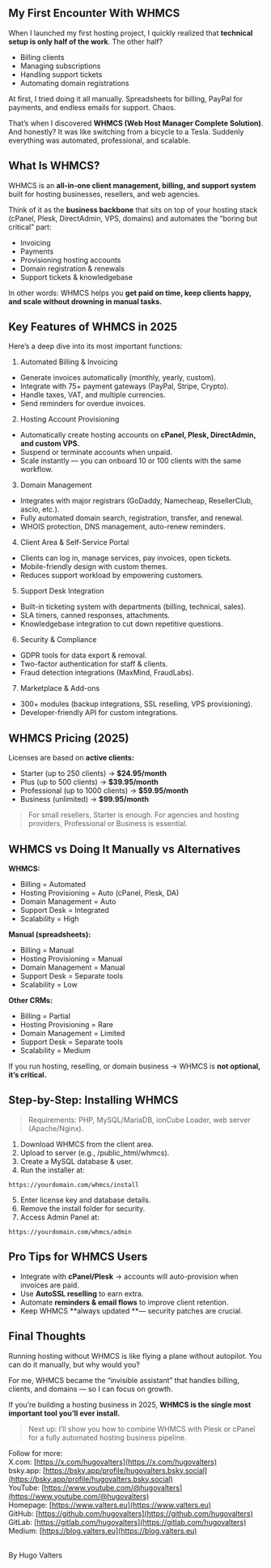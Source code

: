## My First Encounter With WHMCS
When I launched my first hosting project, I quickly realized that **technical setup is only half of the work**. The other half?
* Billing clients
* Managing subscriptions
* Handling support tickets
* Automating domain registrations

At first, I tried doing it all manually. Spreadsheets for billing, PayPal for payments, and endless emails for support. Chaos.

That’s when I discovered **WHMCS (Web Host Manager Complete Solution)**.
And honestly? It was like switching from a bicycle to a Tesla. Suddenly everything was automated, professional, and scalable.

## What Is WHMCS?
WHMCS is an **all-in-one client management, billing, and support system** built for hosting businesses, resellers, and web agencies.

Think of it as the **business backbone** that sits on top of your hosting stack (cPanel, Plesk, DirectAdmin, VPS, domains) and automates the “boring but critical” part:
* Invoicing
* Payments
* Provisioning hosting accounts
* Domain registration & renewals
* Support tickets & knowledgebase

In other words: WHMCS helps you **get paid on time, keep clients happy, and scale without drowning in manual tasks.**

## Key Features of WHMCS in 2025
Here’s a deep dive into its most important functions:

1. Automated Billing & Invoicing
* Generate invoices automatically (monthly, yearly, custom).
* Integrate with 75+ payment gateways (PayPal, Stripe, Crypto).
* Handle taxes, VAT, and multiple currencies.
* Send reminders for overdue invoices.

2. Hosting Account Provisioning
* Automatically create hosting accounts on **cPanel, Plesk, DirectAdmin, and custom VPS.**
* Suspend or terminate accounts when unpaid.
* Scale instantly — you can onboard 10 or 100 clients with the same workflow.

3. Domain Management
* Integrates with major registrars (GoDaddy, Namecheap, ResellerClub, ascio, etc.).
* Fully automated domain search, registration, transfer, and renewal.
* WHOIS protection, DNS management, auto-renew reminders.

4. Client Area & Self-Service Portal
* Clients can log in, manage services, pay invoices, open tickets.
* Mobile-friendly design with custom themes.
* Reduces support workload by empowering customers.

5. Support Desk Integration
* Built-in ticketing system with departments (billing, technical, sales).
* SLA timers, canned responses, attachments.
* Knowledgebase integration to cut down repetitive questions.

6. Security & Compliance
* GDPR tools for data export & removal.
* Two-factor authentication for staff & clients.
* Fraud detection integrations (MaxMind, FraudLabs).

7. Marketplace & Add-ons
* 300+ modules (backup integrations, SSL reselling, VPS provisioning).
* Developer-friendly API for custom integrations.

## WHMCS Pricing (2025)
Licenses are based on **active clients:**
* Starter (up to 250 clients) → **$24.95/month**
* Plus (up to 500 clients) → **$39.95/month**
* Professional (up to 1000 clients) → **$59.95/month**
* Business (unlimited) → **$99.95/month**

> For small resellers, Starter is enough. For agencies and hosting providers, Professional or Business is essential.

## WHMCS vs Doing It Manually vs Alternatives
**WHMCS:**
* Billing = Automated
* Hosting Provisioning = Auto (cPanel, Plesk, DA)
* Domain Management = Auto
* Support Desk = Integrated
* Scalability = High

**Manual (spreadsheets):**
* Billing = Manual
* Hosting Provisioning = Manual
* Domain Management = Manual
* Support Desk = Separate tools
* Scalability = Low

**Other CRMs:**
* Billing = Partial
* Hosting Provisioning = Rare
* Domain Management = Limited
* Support Desk = Separate tools
* Scalability = Medium

If you run hosting, reselling, or domain business → WHMCS is **not optional, it’s critical.**

## Step-by-Step: Installing WHMCS
> Requirements: PHP, MySQL/MariaDB, ionCube Loader, web server (Apache/Nginx).

1. Download WHMCS from the client area.
2. Upload to server (e.g., /public_html/whmcs).
3. Create a MySQL database & user.
4. Run the installer at:
```
https://yourdomain.com/whmcs/install
```
5. Enter license key and database details.
6. Remove the install folder for security.
7. Access Admin Panel at:
```
https://yourdomain.com/whmcs/admin
```

## Pro Tips for WHMCS Users
* Integrate with **cPanel/Plesk** → accounts will auto-provision when invoices are paid.
* Use **AutoSSL reselling** to earn extra.
* Automate **reminders & email flows** to improve client retention.
* Keep WHMCS **always updated **— security patches are crucial.

## Final Thoughts
Running hosting without WHMCS is like flying a plane without autopilot. You can do it manually, but why would you?

For me, WHMCS became the “invisible assistant” that handles billing, clients, and domains — so I can focus on growth.

If you’re building a hosting business in 2025, **WHMCS is the single most important tool you’ll ever install.**

> Next up: I’ll show you how to combine WHMCS with Plesk or cPanel for a fully automated hosting business pipeline.

Follow for more: <br>
X.com: [https://x.com/hugovalters](https://x.com/hugovalters)<br>
bsky.app: [https://bsky.app/profile/hugovalters.bsky.social](https://bsky.app/profile/hugovalters.bsky.social)<br>
YouTube: [https://www.youtube.com/@hugovalters](https://www.youtube.com/@hugovalters)<br>
Homepage: [https://www.valters.eu](https://www.valters.eu)<br>
GitHub: [https://github.com/hugovalters](https://github.com/hugovalters)<br>
GitLab: [https://gitlab.com/hugovalters](https://gitlab.com/hugovalters)<br>
Medium: [https://blog.valters.eu](https://blog.valters.eu)<br><br>

By Hugo Valters
